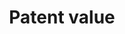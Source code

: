 ---
cost: None
description: 'We propose a new measure of the economic importance of each innovation.
  Our measure uses newly collected data on patents issued to US firms in the 1926
  to 2010 period, combined with the stock market response to news about patents. Our
  patent-level estimates of private economic value are positively related to the scientific
  value of these patents, as measured by the number of citations that the patent receives
  in the future. Our new measure is associated with substantial growth, reallocation
  and creative destruction, consistent with the predictions of Schumpeterian growth
  models. Aggregating our measure suggests that technological innovation accounts
  for significant medium-run fluctuations in aggregate economic growth and TFP. '
location: https://iu.box.com/patents
maintained_by: Noah Stoffman, nstoffma@iu.edu
shortname: patent_value
tags:
- scientific value, economic growth, United States
timeframe: 1926-2010
title: Patent value
uuid: 798f092c-3597-41bb-be5d-e5eb15c2b5d3
---